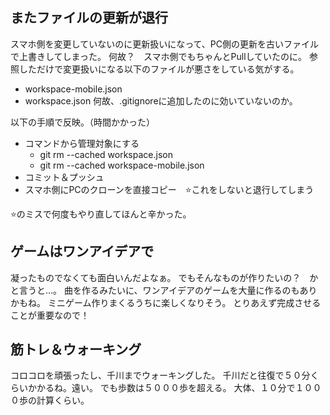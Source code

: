 ## またファイルの更新が退行
スマホ側を変更していないのに更新扱いになって、PC側の更新を古いファイルで上書きしてしまった。
何故？　スマホ側でもちゃんとPullしていたのに。
参照しただけで変更扱いになる以下のファイルが悪さをしている気がする。
- workspace-mobile.json
- workspace.json
何故、.gitignoreに追加したのに効いていないのか。

以下の手順で反映。（時間かかった）
- コマンドから管理対象にする
	- git rm --cached workspace.json
	- git rm --cached workspace-mobile.json
- コミット＆プッシュ
- スマホ側にPCのクローンを直接コピー　⭐これをしないと退行してしまう

⭐のミスで何度もやり直してほんと辛かった。

## ゲームはワンアイデアで

凝ったものでなくても面白いんだよなぁ。
でもそんなものが作りたいの？　かと言うと…。
曲を作るみたいに、ワンアイデアのゲームを大量に作るのもありかもね。
ミニゲーム作りまくるうちに楽しくなりそう。
とりあえず完成させることが重要なので！

## 筋トレ＆ウォーキング

コロコロを頑張ったし、千川までウォーキングした。
千川だと往復で５０分くらいかかるね。遠い。
でも歩数は５０００歩を超える。
大体、１０分で１０００歩の計算くらい。
